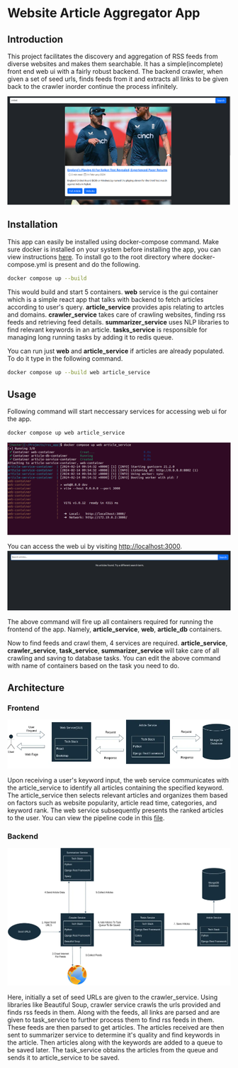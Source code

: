 # Website Article Aggregator App

## Introduction

This project facilitates the discovery and aggregation of RSS feeds from diverse websites and makes them searchable. It has a simple(incomplete) front end web ui with a fairly robust backend. The backend crawler, when given a set of seed urls, finds feeds from it and extracts all links to be given back to the crawler inorder continue the process infinitely.

![Web UI.](/assets/img/web_ui_with_results.png)


## Installation

This app can easily be installed using docker-compose command. Make sure docker is installed on your system before installing the app, you can view instructions [here](https://docs.docker.com/engine/install/).
To install go to the root directory where docker-compose.yml is present and do the following.
```bash
docker compose up --build
```
This would build and start 5 containers. **web** service is the gui container which is a simple react app that talks with backend to fetch articles according to user's query. **article_service** provides apis relating to artcles and domains. **crawler_service** takes care of crawling websites, finding rss feeds and retrieving feed details. **summarizer_service** uses NLP libraries to find relevant keywords in an article. **tasks_service** is responsible for managing long running tasks by adding it to redis queue.

You can run just **web** and **article_service** if articles are already populated. To do it type in the following command.
```bash
docker compose up --build web article_service
```

## Usage
Following command will start neccessary services for accessing web ui for the app. 
```bash
docker compose up web article_service
```
![Command to start web ui.](/assets/img/compose_up_for_web.png)

You can access the web ui by visiting [http://localhost:3000](localhost:3000). 
![Web UI.](/assets/img/web_ui_without_results.png)

<!-- To crawl websites, fire up all services and use API endpoint provided in the postman collection -->


The above command will fire up all containers required for running the frontend of the app. Namely, **article_service**, **web**, **article_db** containers. 

Now to find feeds and crawl them, 4 services are required. **article_service**, **crawler_service**, **task_service**, **summarizer_service** will take care of all crawling and saving to database tasks. You can edit the above command with name of containers based on the task you need to do.



## Architecture

### Frontend
![Architecture for just the frontend and the article_service.](/assets/img/frontend.webp)

Upon receiving a user's keyword input, the web service communicates with the article_service to identify all articles containing the specified keyword. The article_service then selects relevant articles and organizes them based on factors such as website popularity, article read time, categories, and keyword rank. The web service subsequently presents the ranked articles to the user. You can view the pipeline code in this [file](/article_service/articles/views/article.py).


### Backend
![Architecture for backend services.](/assets/img/full.webp)

Here, initially a set of seed URLs are given to the crawler_service. Using libraries like Beautiful Soup, crawler service crawls the urls provided and finds rss feeds in them. Along with the feeds, all links are parsed and are given to task_service to further process them to find rss feeds in them. 
These feeds are then parsed to get articles. The articles received are then sent to summarizer service to determine it's quality and find keywords in the article. Then articles along with the keywords are added to a queue to be saved later. The task_service obtains the articles from the queue and sends it to article_service to be saved. 
